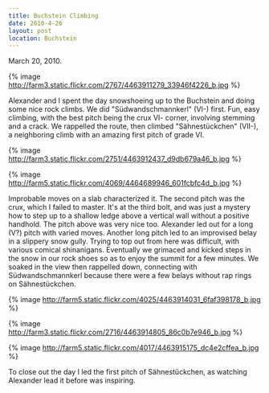 ```yaml
---
title: Buchstein Climbing
date: 2010-4-26
layout: post
location: Buchstein
---
```


March 20, 2010\.
  
  
{% image http://farm3.static.flickr.com/2767/4463911279_33946f4226_b.jpg %}
  
  
Alexander and I spent the day snowshoeing up to the Buchstein and doing
some nice rock climbs. We did "Südwandschmannkerl" (VI-) first. Fun, easy
climbing, with the best pitch being the crux VI- corner, involving stemming
and a crack. We rappelled the route, then climbed "Sähnestückchen" (VII-),
a neighboring climb with an amazing first pitch of grade VI.
  
  
{% image http://farm3.static.flickr.com/2751/4463912437_d9db679a46_b.jpg %}
  
{% image http://farm5.static.flickr.com/4069/4464689946_601fcbfc4d_b.jpg %}
  
  
Improbable moves on a slab characterized it. The second pitch was the
crux, which I failed to master. It's at the third bolt, and was just a
mystery how to step up to a shallow ledge above a vertical wall without
a positive handhold. The pitch above was very nice too. Alexander led out
for a long (V?) pitch with varied moves. Another long pitch led to an improvised
belay in a slippery snow gully. Trying to top out from here was difficult,
with various comical shinanigans. Eventually we grimaced and kicked steps
in the snow in our rock shoes so as to enjoy the summit for a few minutes.
We soaked in the view then rappelled down, connecting with Südwandschmannkerl
because there were a few belays without rap rings on Sähnestückchen.
  
  
{% image http://farm5.static.flickr.com/4025/4463914031_6faf398178_b.jpg %}
  
{% image http://farm3.static.flickr.com/2716/4463914805_86c0b7e946_b.jpg %}
  
{% image http://farm5.static.flickr.com/4017/4463915175_dc4e2cffea_b.jpg %}
  
To close out the day I led the first pitch of Sähnestückchen, as watching
Alexander lead it before was inspiring.
